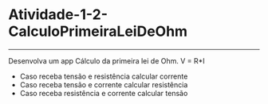 # Atividade-1-2-CalculoPrimeiraLeiDeOhm

***



Desenvolva um app Cálculo da primeira lei de Ohm. V = R\*I



* Caso receba tensão e resistência calcular corrente
* Caso receba tensão e corrente calcular resistência
* Caso receba resistência e corrente calcular tensão





